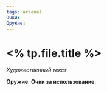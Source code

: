 ```yaml
---
tags: arsenal
Очки:
Оружие:
---
```


# <% tp.file.title %>

*Художественный текст*

**Оружие**:
**Очки за использование**: 